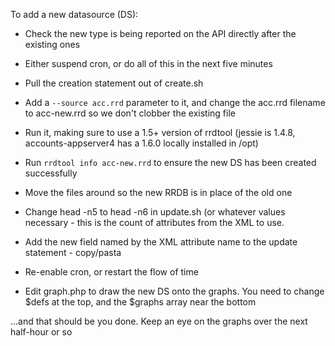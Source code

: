 To add a new datasource (DS):

* Check the new type is being reported on the API directly after the existing ones

* Either suspend cron, or do all of this in the next five minutes

* Pull the creation statement out of create.sh
* Add a `--source acc.rrd` parameter to it, and change the acc.rrd filename to acc-new.rrd so we don't clobber the existing file
* Run it, making sure to use a 1.5+ version of rrdtool (jessie is 1.4.8, accounts-appserver4 has a 1.6.0 locally installed in /opt)
* Run `rrdtool info acc-new.rrd` to ensure the new DS has been created successfully
* Move the files around so the new RRDB is in place of the old one
* Change head -n5 to head -n6 in update.sh (or whatever values necessary - this is the count of attributes from the XML to use.
* Add the new field named by the XML attribute name to the update statement - copy/pasta

* Re-enable cron, or restart the flow of time

* Edit graph.php to draw the new DS onto the graphs. You need to change $defs at the top, and the $graphs array near the bottom

...and that should be you done. Keep an eye on the graphs over the next half-hour or so
